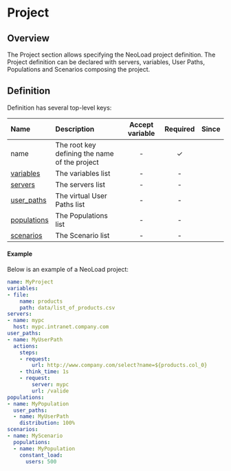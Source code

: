 # Project

## Overview

The Project section allows specifying the NeoLoad project definition.
The Project definition can be declared with servers, variables, User Paths, Populations and Scenarios composing the project.

## Definition

Definition has several top-level keys:

| Name                         | Description                                   | Accept variable | Required | Since |
|:---------------------------- |:--------------------------------------------- |:---------------:|:--------:|:-----:|
| name                         | The root key defining the name of the project | -               | &#x2713; |       |
| [variables](variables.md)    | The variables list                            | -               | -        |       | 
| [servers](server.md)         | The servers list                              | -               | -        |       |
| [user_paths](user-paths.md)  | The virtual User Paths list                   | -               | -        |       |
| [populations](population.md) | The Populations list                          | -               | -        |       |
| [scenarios](scenario.md)     | The Scenario list                             | -               | -        |       |

#### Example
Below is an example of a NeoLoad project:

```yaml
name: MyProject
variables:
- file:
    name: products
    path: data/list_of_products.csv
servers:
- name: mypc
  host: mypc.intranet.company.com
user_paths:
- name: MyUserPath
  actions:
    steps:
    - request:
        url: http://www.company.com/select?name=${products.col_0}
    - think_time: 1s
    - request:
        server: mypc
        url: /valide
populations:
- name: MyPopulation
  user_paths:
  - name: MyUserPath
    distribution: 100%
scenarios:
- name: MyScenario
  populations:
  - name: MyPopulation
    constant_load:
      users: 500
```
